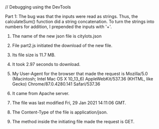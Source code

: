 
// Debugging using the DevTools

Part 1: The bug was that the inputs were read as strings. Thus, the calculateSum() function did a string concatenation. To turn the strings into numbers for addition, I prepended the inputs with '+'.

1. The name of the new json file is citylots.json
   
2. File part2.js initiated the download of the new file.
   
3. Its file size is 11.7 MB.
   
4. It took 2.97 seconds to download.
   
5. My User-Agent for the browser that made the request is Mozilla/5.0 (Macintosh; Intel Mac OS X 10_13_6) AppleWebKit/537.36 (KHTML, like Gecko) Chrome/87.0.4280.141 Safari/537.36
   
6. It came from Apache server. 
   
7. The file was last modified Fri, 29 Jan 2021 14:11:06 GMT.
   
8. The Content-Type of the file is application/json.
   
9.  The method inside the initiating file made the request is GET.


